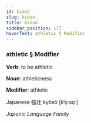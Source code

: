```yaml
---
id: kiösö
slug: kiösö
title: kiösö
sidebar_position: 177
hoverText: athletic § Modifier
---
```


### athletic § Modifier

**Verb**: to be athletic

**Noun**: athleticness

**Modifier**: athletic

Japanese 強壮 kyōsō [kʲo̞ːso̞ː]

*Japonic Language Family*